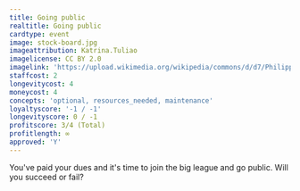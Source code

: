 ```yaml
---
title: Going public
realtitle: Going public
cardtype: event
image: stock-board.jpg
imageattribution: Katrina.Tuliao
imagelicense: CC BY 2.0
imagelink: 'https://upload.wikimedia.org/wikipedia/commons/d/d7/Philippine-stock-market-board.jpg'
staffcost: 2
longevitycost: 4
moneycost: 4
concepts: 'optional, resources_needed, maintenance'
loyaltyscore: '-1 / -1'
longevityscore: 0 / -1
profitscore: 3/4 (Total)
profitlength: ∞
approved: 'Y'
---
```


You've paid your dues and it's time to join the big league and go public. Will you succeed or fail?
